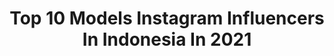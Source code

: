 ---
title: Top 10 Models Instagram Influencers In Indonesia In 2021
description: >-
  Find top models Instagram influencers in Indonesia in 2021. Most popular hashtags: #instagood #ootd #hijabersindonesia.
platform: Instagram
hits: 853
text_top: See the top-rated Instagram profiles on inBeat.
text_bottom: Our database aggregates 853 Instagram influencers like this in Indonesia for you to contact.
profiles:
  - username: "eunike.keziaa"
    fullname: >-
      Eunike Kezia
    bio: >-
      🍀 Yesaya 60:15 NO HP HANYA 082217383244 Freelance Model (170 cm /45 kg) @darrend3_ 💕
    location: "Indonesia"
    followers: 17616
    engagement: 912
    commentsToLikes: 0.203506
    id: ck5q2dvtffit30i11x6b2aixm
    verified: false
    hashtags: "#makeup, #daycream, #beautiful, #erbcbeauty"
  - username: "vanessabrli"
    fullname: >-
      فانیسسا ابریللیا
    bio: >-
      DM for business 📩 Model:@model.kfm / @kfmupdate @_ffmanagement Pp/endorse : DM📩
    location: "Indonesia"
    followers: 4147
    engagement: 1724
    commentsToLikes: 0.221313
    id: ck9whmxljylvf0j78dnr8bf46
    verified: false
    hashtags: "#selamatberbukapuasa, #selfietime"
  - username: "jihanerens"
    fullname: >-
      Jihanee🐻
    bio: >-
      Model? Cek @jihanesmodelgallery 🏥 Nutritionist ❤️ Modelling 📩 For Business / Inq : DM 👑 Miss Berbakat Jawa Tengah 2020 Yogyakarta, +62 🇮🇩
    location: "Indonesia"
    followers: 7185
    engagement: 2168
    commentsToLikes: 0.205391
    id: ck5hpf5kgr97l0i11fv1rzhfv
    verified: false
    hashtags: "#instafashion, #quarantinedays, #hijabstyle, #lff"
  - username: "katyonok"
    fullname: >-
      Katya Clover
    bio: >-
      Art&nude model. Free-spirit nudist, passionate cooker,traveler🌿 #katyaclover #katyacloverstory Exclusive pics&videos on my Onlyfans, linked below📍Bali
    location: "Indonesia"
    followers: 526246
    engagement: 610
    commentsToLikes: 0.032007
    id: ckaozgtkyltv80i78egftyzt2
    verified: false
    hashtags: "#halloween2020, #flowerpower, #bohemian, #hippie"
  - username: "hanickach"
    fullname: >-
      Ing. Hana Chomaničová
    bio: >-
      Model, Photo-model 💞 Ambassador @tajnaclub Finalist Miss Czech Press 2016 Cooperation with eshops 👙 Freckled girl @zlyart
    location: "Indonesia"
    followers: 96234
    engagement: 384
    commentsToLikes: 0.043236
    id: ck5q229kfdx5k0i11qkkir2wo
    verified: false
    hashtags: "#podzim, #legslegslegs, #tajnababe, #autumnoutfit"
  - username: "annesivaasen"
    fullname: >-
      Anne Siv Aasen | NORWAY 🇳🇴
    bio: >-
      Travel•Yoga•CrossFit•Model ▪️ Owner @solvikyoga ▪️ TwinMom ▪️ YogaTeacher ▪️ @pulpitrockyogaretreat ▪️ Travel ▪️ @strandskateklubb ▪️ YogaRetreats
    location: "Indonesia"
    followers: 18617
    engagement: 503
    commentsToLikes: 0.150434
    id: ck55ps5lwb9c80i11lwsue3fl
    verified: false
    hashtags: "#alotwists"
  - username: "merylinnau"
    fullname: >-
      Merylin Nau ®
    bio: >-
      Actress, model, TV personality 🇪🇪 📩 business@naublogi.com
    location: "Indonesia"
    followers: 37092
    engagement: 359
    commentsToLikes: 0.076437
    id: ck5hmkzohm5dr0i11s8uxi903
    verified: false
    hashtags: "#ad, #partyinspiration, #auhinnam, #koost"
  - username: "alidabdul"
    fullname: >-
      Alid Abdul
    bio: >-
      From Jombang with Love | An Indonesian | A Blogger | A Traveler | A Backpacker | A Failed YouTuber | A Model Wannabe
    location: "Indonesia"
    followers: 2311
    engagement: 1513
    commentsToLikes: 0.167582
    id: ck6udm7vmlvyx0j71cf1h4gb2
    verified: false
    hashtags: "#instagunung, #thisisindonesia, #instanusantara, #ranukumbolo"
  - username: "jenadammaya"
    fullname: >-
      🌤 Jenadammaya
    bio: >-
      Brand Ambassador : @braveauction.id Manager / PP / Endorse (+62)89602830016 🧸 Gamers / Professional Model ((( béni par vous tous bien , 20 yo )))
    location: "Indonesia"
    followers: 341983
    engagement: 851
    commentsToLikes: 0.013543
    id: ck134fh7ew6hg0i1991ywks6y
    verified: false
    hashtags: "#akumiripgurita, #indihomepaketgamer, #kuisberhadiah, #bonus"
  - username: "sonya.dang"
    fullname: >-
      Mai Linh Sonya Maria 🍬
    bio: >-
      50% Ro 50% Vn cnicb tik tok: sonya.dang snap: sonyka.d Ambassador @girlup.romania @csecnicb @cnicb.cheerleaders @dinasty_models_academy @bratianuhelp
    location: "Indonesia"
    followers: 6205
    engagement: 2184
    commentsToLikes: 0.030260
    id: ckf5nzltd0d2u0j2312u8rukn
    verified: false
    hashtags: "#ootd, #asian, #summer, #y2k"
---